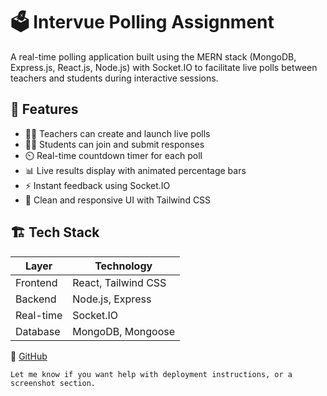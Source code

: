 # 🗳️ Intervue Polling Assignment

A real-time polling application built using the MERN stack (MongoDB, Express.js, React.js, Node.js) with Socket.IO to facilitate live polls between teachers and students during interactive sessions.


## 📌 Features

- 👨‍🏫 Teachers can create and launch live polls
- 🧑‍🎓 Students can join and submit responses
- ⏲️ Real-time countdown timer for each poll
- 📊 Live results display with animated percentage bars
- ⚡ Instant feedback using Socket.IO
- 🎨 Clean and responsive UI with Tailwind CSS


## 🏗️ Tech Stack

| Layer      | Technology           |
|------------|----------------------|
| Frontend   | React, Tailwind CSS  |
| Backend    | Node.js, Express     |
| Real-time  | Socket.IO            |
| Database   | MongoDB, Mongoose    |

🔗 [GitHub](https://github.com/Amritkumar01)

```
Let me know if you want help with deployment instructions, or a screenshot section.
```
